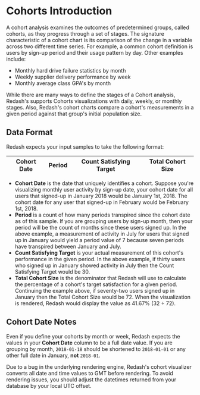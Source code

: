
# Cohorts Introduction

A cohort analysis examines the outcomes of predetermined groups, called cohorts, as they progress through a set of stages. The signature characteristic of a cohort chart is its comparison of the change in a variable across two different time series. For example, a common cohort definition is users by sign-up period and their usage pattern by day. Other examples include:

- Monthly hard drive failure statistics by month
- Weekly supplier delivery performance by week
- Monthly average class GPA's by month

While there are many ways to define the stages of a Cohort analysis, Redash's supports Cohorts visualizations with daily, weekly, or monthly stages. Also, Redash's cohort charts compare a cohort's measurements in a given period against that group's initial population size.

## Data Format

Redash expects your input samples to take the following format:

| Cohort Date |   Period   |  Count Satisfying Target   | Total Cohort Size |
|-------------|------------|----------------------------|-------------------|


- **Cohort Date** is the date that uniquely identifies a cohort. Suppose you're visualizing monthly user activity by sign-up date, your cohort date for all users that signed-up in January 2018 would be January 1st, 2018. The cohort date for any user that signed-up in February would be February 1st, 2018.
- **Period** is a count of how many periods transpired since the cohort date as of this sample. If you are grouping users by sign-up month, then your period will be the count of months since these users signed up. In the above example, a measurement of activity in July for users that signed up in January would yield a period value of 7 because seven periods have transpired between January and July.
- **Count Satisfying Target** is your actual measurement of this cohort's performance in the given period. In the above example, if thirty users who signed up in January showed activity in July then the Count Satisfying Target would be 30.
- **Total Cohort Size** is the denominator that Redash will use to calculate the percentage of a cohort's target satisfaction for a given period. Continuing the example above, if seventy-two users signed up in January then the Total Cohort Size would be 72. When the visualization is rendered, Redash would display the value as 41.67% (32 ÷ 72).

## Cohort Date Notes

Even if you define your cohorts by month or week, Redash expects the values in your **Cohort Date** column to be a full date value. If you are grouping by month, `2018-01-18` should be shortened to `2018-01-01` or any other full date in January, **not** `2018-01`.

Due to a bug in the underlying rendering engine, Redash's cohort visualizer converts all date and time values to GMT before rendering. To avoid rendering issues, you should adjust the datetimes returned from your database by your local UTC offset.
